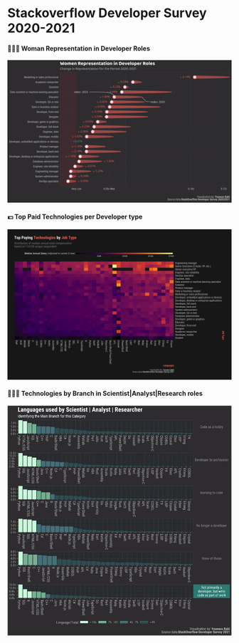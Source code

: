 # Stackoverflow Developer Survey 2020-2021
#### 👩🏼‍🦳 Woman Representation in Developer Roles
![./stackoverflow_survey/output/womenRep2020-2021.png](https://github.com/younessbahi/visualization/blob/main/stackoverflow_survey/output/womenRep2020-2021.png?raw=true)

#### 💵 Top Paid Technologies per Developer type
![./stackoverflow_survey/output/TopPaidTech-2021.png](https://github.com/younessbahi/visualization/blob/main/stackoverflow_survey/output/TopPaidTech-2021.png?raw=true)

#### 🕵🏻‍♂️ Technologies by Branch in Scientist|Analyst|Research roles
![./stackoverflow_survey/output/FindingMainSAR-2021.png](https://github.com/younessbahi/visualization/blob/main/stackoverflow_survey/output/FindingMainSAR-2021.png?raw=true)
